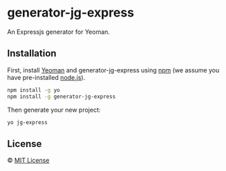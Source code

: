 # generator-jg-express
An Expressjs generator for Yeoman.

## Installation

First, install [Yeoman](http://yeoman.io) and generator-jg-express using [npm](https://www.npmjs.com/) (we assume you have pre-installed [node.js](https://nodejs.org/)).

```bash
npm install -g yo
npm install -g generator-jg-express
```

Then generate your new project:

```bash
yo jg-express
```


## License

 © [MIT License](https://jfgodoy.mit-license.org/)


